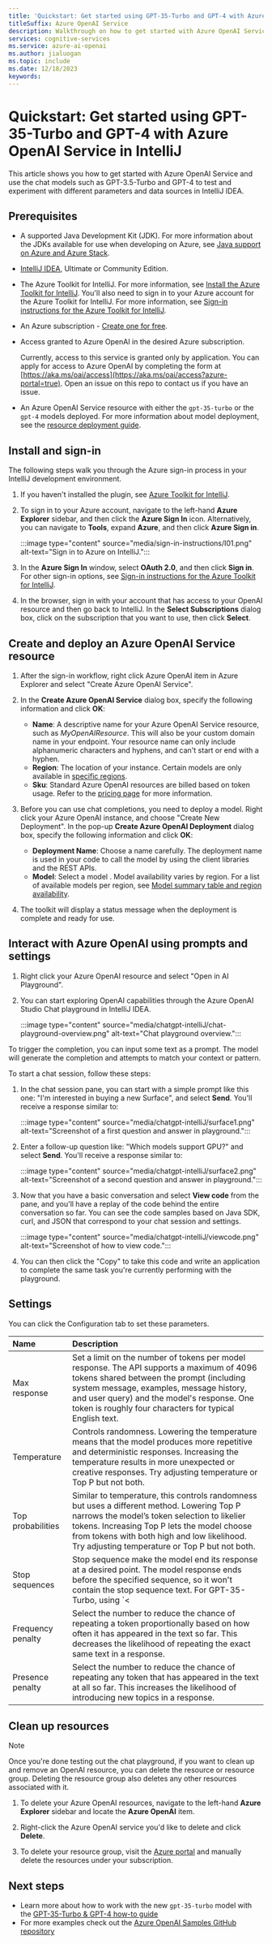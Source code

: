 ```yaml
---
title: 'Quickstart: Get started using GPT-35-Turbo and GPT-4 with Azure OpenAI Service using IntelliJ'
titleSuffix: Azure OpenAI Service
description: Walkthrough on how to get started with Azure OpenAI Service and make your first chat completions call with IntelliJ IDEA. 
services: cognitive-services
ms.service: azure-ai-openai
ms.author: jialuogan
ms.topic: include
ms.date: 12/18/2023
keywords: 
---
```



# Quickstart: Get started using GPT-35-Turbo and GPT-4 with Azure OpenAI Service in IntelliJ

This article shows you how to get started with Azure OpenAI Service and use the chat models such as GPT-3.5-Turbo and GPT-4 to test and experiment with different parameters and data sources in IntelliJ IDEA. 



## Prerequisites

- A supported Java Development Kit (JDK). For more information about the JDKs available for use when developing on Azure, see [Java support on Azure and Azure Stack](../fundamentals/java-support-on-azure.md).
- [IntelliJ IDEA](https://www.jetbrains.com/idea/download/), Ultimate or Community Edition.
- The Azure Toolkit for IntelliJ. For more information, see [Install the Azure Toolkit for IntelliJ](install-toolkit.md). You'll also need to sign in to your Azure account for the Azure Toolkit for IntelliJ. For more information, see [Sign-in instructions for the Azure Toolkit for IntelliJ](sign-in-instructions.md).
- An Azure subscription - [Create one for free](https://azure.microsoft.com/free/cognitive-services?azure-portal=true).
- Access granted to Azure OpenAI in the desired Azure subscription.

    Currently, access to this service is granted only by application. You can apply for access to Azure OpenAI by completing the form at [https://aka.ms/oai/access](https://aka.ms/oai/access?azure-portal=true). Open an issue on this repo to contact us if you have an issue.
- An Azure OpenAI Service resource with either the `gpt-35-turbo` or the `gpt-4` models deployed. For more information about model deployment, see the [resource deployment guide](/azure/ai-services/openai/how-to/create-resource?pivots=web-portal).

<!-- > [!div class="nextstepaction"]
> [I ran into an issue with the prerequisites.](https://microsoft.qualtrics.com/jfe/form/SV_0Cl5zkG3CnDjq6O?PLanguage=STUDIO&Pillar=AOAI&Product=Chatgpt&Page=quickstart&Section=Prerequisites) -->

## Install and sign-in

The following steps walk you through the Azure sign-in process in your IntelliJ development environment.

1. If you haven't installed the plugin, see [Azure Toolkit for IntelliJ](https://plugins.jetbrains.com/plugin/8053).

1. To sign in to your Azure account, navigate to the left-hand **Azure Explorer** sidebar, and then click the **Azure Sign In** icon. Alternatively, you can navigate to **Tools**, expand **Azure**, and then click **Azure Sign in**.

   :::image type="content" source="media/sign-in-instructions/I01.png" alt-text="Sign in to Azure on IntelliJ.":::

1. In the **Azure Sign In** window, select **OAuth 2.0**, and then click **Sign in**. For other sign-in options, see [Sign-in instructions for the Azure Toolkit for IntelliJ](sign-in-instructions.md).

1. In the browser, sign in with your account that has access to your OpenAI resource and then go back to IntelliJ. In the **Select Subscriptions** dialog box, click on the subscription that you want to use, then click **Select**.


## Create and deploy an Azure OpenAI Service resource

1. After the sign-in workflow, right click Azure OpenAI item in Azure Explorer and select "Create Azure OpenAI Service".
1. In the **Create Azure OpenAI Service** dialog box, specify the following information and click **OK**:

      * **Name**: A descriptive name for your Azure OpenAI Service resource, such as _MyOpenAIResource_. This will also be your custom domain name in your endpoint. Your resource name can only include alphanumeric characters and hyphens, and can't start or end with a hyphen.
      * **Region**: The location of your instance. Certain models are only available in [specific regions](/azure/ai-services/openai/concepts/models).
      * **Sku**: Standard Azure OpenAI resources are billed based on token usage. Refer to the [pricing page](https://azure.microsoft.com/pricing/details/cognitive-services/openai-service/) for more information.

1. Before you can use chat completions, you need to deploy a model. Right click your Azure OpenAI instance, and choose "Create New Deployment".  In the pop-up **Create Azure OpenAI Deployment** dialog box, specify the following information and click **OK**:

      * **Deployment Name**: Choose a name carefully. The deployment name is used in your code to call the model by using the client libraries and the REST APIs.
      * **Model**: Select a model . Model availability varies by region. For a list of available models per region, see [Model summary table and region availability](/azure/ai-services/openai/concepts/models#model-summary-table-and-region-availability).

1. The toolkit will display a status message when the deployment is complete and ready for use.


## Interact with Azure OpenAI using prompts and settings


1. Right click your Azure OpenAI resource and select "Open in AI Playground".
1. You can start exploring OpenAI capabilities through the Azure OpenAI Studio Chat playground in IntelliJ IDEA. 


    :::image type="content" source="media/chatgpt-intelliJ/chat-playground-overview.png" alt-text="Chat playground overview.":::

To trigger the completion, you can input some text as a prompt. The model will generate the completion and attempts to match your context or pattern. 

To start a chat session, follow these steps:

1. In the chat session pane, you can start with a simple prompt like this one: "I'm interested in buying a new Surface", and select **Send**. You'll receive a response similar to:

    :::image type="content" source="media/chatgpt-intelliJ/surface1.png" alt-text="Screenshot of a first question and answer in playground.":::

1. Enter a follow-up question like: "Which models support GPU?" and select **Send**. You'll receive a response similar to:

     :::image type="content" source="media/chatgpt-intelliJ/surface2.png" alt-text="Screenshot of a second question and answer in playground.":::

1. Now that you have a basic conversation and select **View code** from the pane, and you'll have a replay of the code behind the entire conversation so far. You can see the code samples based on Java SDK, curl, and JSON that correspond to your chat session and settings. 

     :::image type="content" source="media/chatgpt-intelliJ/viewcode.png" alt-text="Screenshot of how to view code.":::

1. You can then click the "Copy" to take this code and write an application to complete the same task you're currently performing with the playground.

## Settings

You can click the Configuration tab to set these parameters.

| **Name**            | **Description**   |
|:--------------------|:-------------------------------------------------------------------------------|
| Max response         | Set a limit on the number of tokens per model response. The API supports a maximum of 4096 tokens shared between the prompt (including system message, examples, message history, and user query) and the model's response. One token is roughly four characters for typical English text. |
| Temperature         | Controls randomness. Lowering the temperature means that the model produces more repetitive and deterministic responses. Increasing the temperature results in more unexpected or creative responses. Try adjusting temperature or Top P but not both. |
| Top probabilities   | Similar to temperature, this controls randomness but uses a different method. Lowering Top P narrows the model’s token selection to likelier tokens. Increasing Top P lets the model choose from tokens with both high and low likelihood. Try adjusting temperature or Top P but not both.|
| Stop sequences      | Stop sequence make the model end its response at a desired point. The model response ends before the specified sequence, so it won't contain the stop sequence text. For GPT-35-Turbo, using `<|im_end|>` ensures that the model response doesn't generate a follow-up user query. You can include as many as four stop sequences.|
| Frequency penalty   | Select the number to reduce the chance of repeating a token proportionally based on how often it has appeared in the text so far. This decreases the likelihood of repeating the exact same text in a response.|
| Presence penalty    | Select the number to reduce the chance of repeating any token that has appeared in the text at all so far. This increases the likelihood of introducing new topics in a response.|



## Clean up resources

   > [!NOTE]
   > Once you're done testing out the chat playground, if you want to clean up and remove an OpenAI resource, you can delete the resource or resource group. Deleting the resource group also deletes any other resources associated with it.

1. To delete your Azure OpenAI resources, navigate to the left-hand **Azure Explorer** sidebar and locate the **Azure OpenAI** item.

1. Right-click the Azure OpenAI service you'd like to delete and click **Delete**.

1. To delete your resource group, visit the [Azure portal](https://portal.azure.com) and manually delete the resources under your subscription.


## Next steps

* Learn more about how to work with the new `gpt-35-turbo` model with the [GPT-35-Turbo & GPT-4 how-to guide](/azure/ai-services/openai/how-to/chatgpt?tabs=python&pivots=programming-language-chat-completions)
* For more examples check out the [Azure OpenAI Samples GitHub repository](https://aka.ms/AOAICodeSamples)
